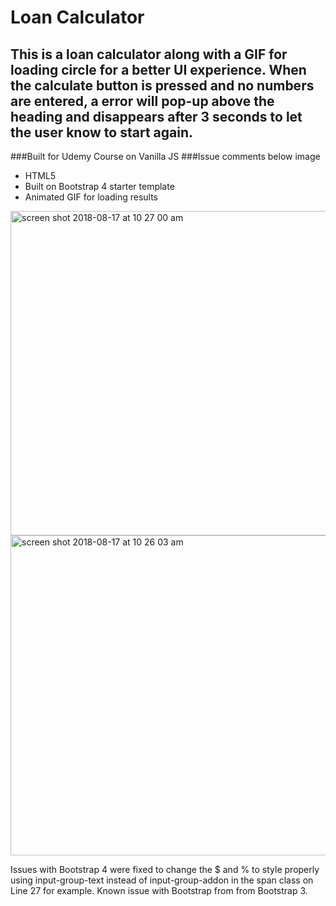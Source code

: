 
# Loan Calculator
## This is a loan calculator along with a GIF for loading circle for a better UI experience. When the calculate button is pressed and no numbers are entered, a error will pop-up above the heading and disappears after 3 seconds to let the user know to start again.   
###Built for Udemy Course on Vanilla JS
###Issue comments below image


- HTML5
- Built on Bootstrap 4 starter template
- Animated GIF for loading results

<img width="519" alt="screen shot 2018-08-17 at 10 27 00 am" src="https://user-images.githubusercontent.com/27019342/44279961-3193ad80-a208-11e8-9184-32d9b3a1c46f.png">

<img width="512" alt="screen shot 2018-08-17 at 10 26 03 am" src="https://user-images.githubusercontent.com/27019342/44279960-3193ad80-a208-11e8-9fb6-f5dbe89d2c0d.png">













Issues with Bootstrap 4 were fixed to change the $ and % to style properly using input-group-text instead of input-group-addon in the span class on Line 27 for example. Known issue with Bootstrap from from Bootstrap 3. 
